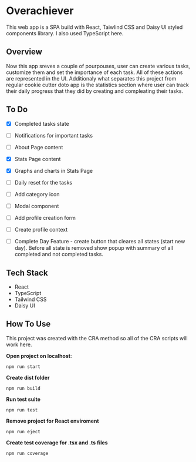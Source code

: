 # **Overachiever**

This web app is a SPA build with React, Taiwlind CSS and Daisy UI styled components library. I also used TypeScript here.

## **Overview**

Now this app sreves a couple of pourpouses, user can create various tasks, customize them and set the importance of each task. All of these actions are represented in the UI. Additionaly what separates this project from regular cookie cutter doto app is the statistics section where user can track their daily progress that they did by creating and compleating their tasks.

## **To Do**

- [x] Completed tasks state
- [ ] Notifications for important tasks
- [ ] About Page content
- [x] Stats Page content
- [x] Graphs and charts in Stats Page
- [ ] Daily reset for the tasks
- [ ] Add category icon
- [ ] Modal component
- [ ] Add profile creation form
- [ ] Create profile context

- [ ] Complete Day Feature - create button that cleares all states (start new day). Before all state is removed show popup with summary of all completed and not completed tasks.

## **Tech Stack**

- React
- TypeScript
- Tailwind CSS
- Daisy UI

## **How To Use**

This project was created with the CRA method so all of the CRA scripts will work here.

**Open project on localhost**:

```npm
npm run start
```

**Create dist folder**

```npm
npm run build
```

**Run test suite**

```npm
npm run test
```

**Remove project for React enviroment**

```npm
npm run eject
```

**Create test coverage for .tsx and .ts files**

```npm
npm run coverage
```
